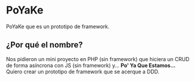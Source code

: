 # PoYaKe
PoYaKe que es un prototipo de framework.
## ¿Por qué el nombre?
Nos pidieron un mini proyecto en PHP (sin framework) que hiciera un CRUD de forma asíncrona con JS (sin framework) y...
**Po' Ya Que Estamos...**
Quiero crear un prototipo de framework que se acerque a DDD.
